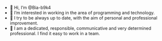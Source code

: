 - 👋 Hi, I’m @Bia-b9k4
- 👀 I’m interested in working in the area of programming and technology.
- 🌱 I try to be always up to date, with the aim of personal and professional improvement.
- 💞️ I am a dedicated, responsible, communicative and very determined professional. I find it easy to work in a team.

<!---
Bia-b9k4/Bia-b9k4 is a ✨ special ✨ repository because its `README.md` (this file) appears on your GitHub profile.
You can click the Preview link to take a look at your changes.
--->
